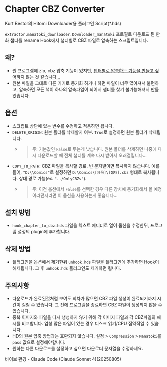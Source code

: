 # Chapter CBZ Converter
Kurt Bestor의 Hitomi Downloader용 플러그인 Script(*.hds)

`extractor.manatoki_downloader.Downloader_manatoki` 프로필로 다운로드 된 만화 챕터를 rename Hook에서 챕터별로 CBZ 파일로 압축하는 스크립트입니다.

## 왜?
- 원 프로그램에 zip, cbz 압축 기능이 있지만, [챕터별로 압축하는 기능을 만들고 싶어하지 않는 것 같습니다...](https://github.com/KurtBestor/Hitomi-Downloader/issues/154)
- 원본 파일을 그대로 다른 기기로 동기화 하거나 하면 파일이 너무 많아져서 불편하고, 압축하면 모든 책이 하나의 압축파일이 되어서 챕터를 찾기 불가능해져서 만들었습니다.

## 옵션
- 스크립트 상단에 있는 변수를 수정하고 적용하면 됩니다.
- `DELETE_ORIGIN`: 원본 폴더를 삭제할지 여부. `True`로 설정하면 원본 폴더가 삭제됩니다.
  - > 주: 기본값인 `False`로 두는게 낫습니다. 원본 폴더를 삭제하면 나중에 다시 다운로드할 때 전체 챕터를 계속 다시 받아서 오래걸립니다...
- `COPY_TO_PATH`: CBZ 파일을 복사할 경로. 빈 문자열이면 복사하지 않습니다. 예를 들어, `"D:\\Comics"`로 설정하면 `D:\Comics\[제목]\[챕터].cbz` 형태로 복사됩니다. 상대 경로 가능(ex. `"../OnlyCBZs"`).
  - > 주: 이전 옵션에서 `False`를 선택한 경우 다른 장치에 동기화해서 볼 예정이라던지라면 이 옵션을 사용하는게 좋습니다...

## 설치 방법
- `hook_chapter_to_cbz.hds` 파일을 텍스트 에디터로 열어 옵션을 수정한뒤, 프로그램 설정의 plugin에 추가합니다.

## 삭제 방법
- 플러그인을 옵션에서 제거한뒤 `unhook.hds` 파일을 플러그인에 추가하면 Hook이 해제됩니다. 그 후 `unhook.hds` 플러그인도 제거하면 됩니다.

## 주의사항
- 다운로드가 완료된것처럼 보여도 회차가 많으면 CBZ 파일 생성이 완료되기까지 시간이 걸릴 수 있습니다. 그 전에 프로그램을 종료하면 CBZ 파일이 생성되지 않을 수 있습니다.
- 중복 이미지와 파일을 다시 생성하지 않기 위해 각 이미지 파일과 각 CBZ파일의 해시를 비교합니다. 엄청 많은 파일이 있는 경우 디스크 읽기/CPU 집약적일 수 있습니다.
- HD의 원본 압축 방법과는 호환되지 않습니다. 설정 > `Compression` > `Manatoki`를 `pass` 값으로 설정해야합니다.
- 원하는 다른 다운로드를 설정하고 싶으면 다운로더 문자열을 수정하세요.


바이브 환경 - Claude Code (Claude Sonnet 4)(20250805)
